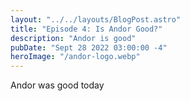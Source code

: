 ```yaml
---
layout: "../../layouts/BlogPost.astro"
title: "Episode 4: Is Andor Good?"
description: "Andor is good"
pubDate: "Sept 28 2022 03:00:00 -4"
heroImage: "/andor-logo.webp"
---
```


Andor was good today
